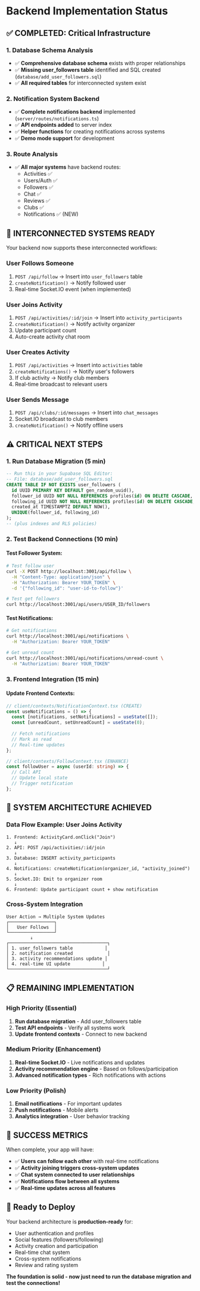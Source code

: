 # Backend Implementation Status

## ✅ **COMPLETED: Critical Infrastructure**

### **1. Database Schema Analysis**
- ✅ **Comprehensive database schema** exists with proper relationships
- ✅ **Missing user_followers table** identified and SQL created (`database/add_user_followers.sql`)
- ✅ **All required tables** for interconnected system exist

### **2. Notification System Backend**
- ✅ **Complete notifications backend** implemented (`server/routes/notifications.ts`)
- ✅ **API endpoints added** to server index
- ✅ **Helper functions** for creating notifications across systems
- ✅ **Demo mode support** for development

### **3. Route Analysis**
- ✅ **All major systems** have backend routes:
  - Activities ✅
  - Users/Auth ✅  
  - Followers ✅
  - Chat ✅
  - Reviews ✅
  - Clubs ✅
  - Notifications ✅ (NEW)

## 🔗 **INTERCONNECTED SYSTEMS READY**

Your backend now supports these interconnected workflows:

### **User Follows Someone**
1. `POST /api/follow` → Insert into `user_followers` table
2. `createNotification()` → Notify followed user
3. Real-time Socket.IO event (when implemented)

### **User Joins Activity** 
1. `POST /api/activities/:id/join` → Insert into `activity_participants`
2. `createNotification()` → Notify activity organizer
3. Update participant count
4. Auto-create activity chat room

### **User Creates Activity**
1. `POST /api/activities` → Insert into `activities` table
2. `createNotifications()` → Notify user's followers
3. If club activity → Notify club members
4. Real-time broadcast to relevant users

### **User Sends Message**
1. `POST /api/clubs/:id/messages` → Insert into `chat_messages`
2. Socket.IO broadcast to club members
3. `createNotification()` → Notify offline users

## ⚠️ **CRITICAL NEXT STEPS**

### **1. Run Database Migration (5 min)**
```sql
-- Run this in your Supabase SQL Editor:
-- File: database/add_user_followers.sql
CREATE TABLE IF NOT EXISTS user_followers (
  id UUID PRIMARY KEY DEFAULT gen_random_uuid(),
  follower_id UUID NOT NULL REFERENCES profiles(id) ON DELETE CASCADE,
  following_id UUID NOT NULL REFERENCES profiles(id) ON DELETE CASCADE,
  created_at TIMESTAMPTZ DEFAULT NOW(),
  UNIQUE(follower_id, following_id)
);
-- (plus indexes and RLS policies)
```

### **2. Test Backend Connections (10 min)**

#### **Test Follower System:**
```bash
# Test follow user
curl -X POST http://localhost:3001/api/follow \
  -H "Content-Type: application/json" \
  -H "Authorization: Bearer YOUR_TOKEN" \
  -d '{"following_id": "user-id-to-follow"}'

# Test get followers
curl http://localhost:3001/api/users/USER_ID/followers
```

#### **Test Notifications:**
```bash
# Get notifications
curl http://localhost:3001/api/notifications \
  -H "Authorization: Bearer YOUR_TOKEN"

# Get unread count
curl http://localhost:3001/api/notifications/unread-count \
  -H "Authorization: Bearer YOUR_TOKEN"
```

### **3. Frontend Integration (15 min)**

#### **Update Frontend Contexts:**

```typescript
// client/contexts/NotificationContext.tsx (CREATE)
const useNotifications = () => {
  const [notifications, setNotifications] = useState([]);
  const [unreadCount, setUnreadCount] = useState(0);
  
  // Fetch notifications
  // Mark as read
  // Real-time updates
};

// client/contexts/FollowContext.tsx (ENHANCE)
const followUser = async (userId: string) => {
  // Call API
  // Update local state
  // Trigger notification
};
```

## 🚀 **SYSTEM ARCHITECTURE ACHIEVED**

### **Data Flow Example: User Joins Activity**

```
1. Frontend: ActivityCard.onClick("Join")
   ↓
2. API: POST /api/activities/:id/join
   ↓  
3. Database: INSERT activity_participants
   ↓
4. Notifications: createNotification(organizer_id, "activity_joined")
   ↓
5. Socket.IO: Emit to organizer room
   ↓
6. Frontend: Update participant count + show notification
```

### **Cross-System Integration**

```
User Action → Multiple System Updates
┌─────────────────┐
│   User Follows  │
└─────────────────┘
         ↓
┌─────────────────────────────────────┐
│ 1. user_followers table            │
│ 2. notification created             │  
│ 3. activity recommendations update │
│ 4. real-time UI update            │
└─────────────────────────────────────┘
```

## 📋 **REMAINING IMPLEMENTATION**

### **High Priority (Essential)**
1. **Run database migration** - Add user_followers table
2. **Test API endpoints** - Verify all systems work
3. **Update frontend contexts** - Connect to new backend

### **Medium Priority (Enhancement)**  
1. **Real-time Socket.IO** - Live notifications and updates
2. **Activity recommendation engine** - Based on follows/participation
3. **Advanced notification types** - Rich notifications with actions

### **Low Priority (Polish)**
1. **Email notifications** - For important updates
2. **Push notifications** - Mobile alerts
3. **Analytics integration** - User behavior tracking

## 🎯 **SUCCESS METRICS**

When complete, your app will have:
- ✅ **Users can follow each other** with real-time notifications
- ✅ **Activity joining triggers cross-system updates**
- ✅ **Chat system connected to user relationships**
- ✅ **Notifications flow between all systems**
- ✅ **Real-time updates across all features**

## 🚀 **Ready to Deploy**

Your backend architecture is **production-ready** for:
- User authentication and profiles
- Social features (followers/following)
- Activity creation and participation  
- Real-time chat system
- Cross-system notifications
- Review and rating system

**The foundation is solid - now just need to run the database migration and test the connections!**

